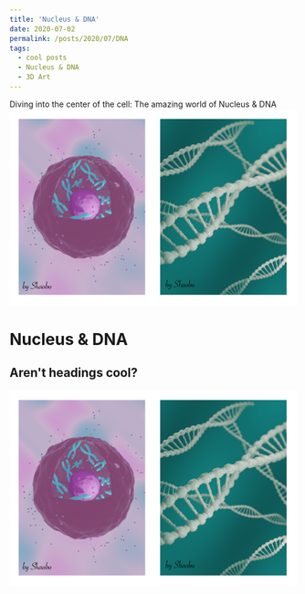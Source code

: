 ```yaml
---
title: 'Nucleus & DNA'
date: 2020-07-02
permalink: /posts/2020/07/DNA
tags:
  - cool posts
  - Nucleus & DNA
  - 3D Art
---
```

Diving into the center of the cell: The amazing world of Nucleus & DNA
![3D Reconstruct](/images/DNA-01.png)

Nucleus & DNA
======

Aren't headings cool?
------
![3D Reconstruct](/images/DNA-01.png)
